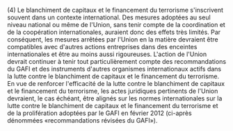 (4) Le blanchiment de capitaux et le financement du terrorisme s'inscrivent souvent dans un contexte international. Des mesures adoptées au seul niveau national ou même de l'Union, sans tenir compte de la coordination et de la coopération internationales, auraient donc des effets très limités. Par conséquent, les mesures arrêtées par l'Union en la matière devraient être compatibles avec d'autres actions entreprises dans des enceintes internationales et être au moins aussi rigoureuses. L'action de l'Union devrait continuer à tenir tout particulièrement compte des recommandations du GAFI et des instruments d'autres organismes internationaux actifs dans la lutte contre le blanchiment de capitaux et le financement du terrorisme. En vue de renforcer l'efficacité de la lutte contre le blanchiment de capitaux et le financement du terrorisme, les actes juridiques pertinents de l'Union devraient, le cas échéant, être alignés sur les normes internationales sur la lutte contre le blanchiment de capitaux et le financement du terrorisme et de la prolifération adoptées par le GAFI en février 2012 (ci-après dénommées «recommandations révisées du GAFI»).